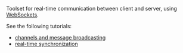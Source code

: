 Toolset for real-time communication between client and server, using [WebSockets](https://en.wikipedia.org/wiki/WebSocket).

See the following tutorials:

- [channels and message broadcasting](https://crails-framework.github.io/website/tutorials/channels)
- [real-time synchronization](https://crails-framework.github.io/website/tutorials/sync)
